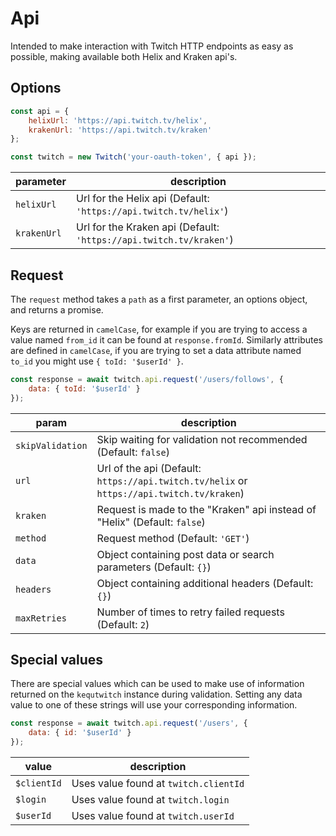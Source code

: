 # Api

Intended to make interaction with Twitch HTTP endpoints as easy as possible, making available both Helix and Kraken api's.

## Options

```javascript
const api = {
    helixUrl: 'https://api.twitch.tv/helix',
    krakenUrl: 'https://api.twitch.tv/kraken'
};

const twitch = new Twitch('your-oauth-token', { api });
```

| parameter | description |
| - | - |
| `helixUrl` | Url for the Helix api (Default: `'https://api.twitch.tv/helix'`) |
| `krakenUrl` | Url for the Kraken api (Default: `'https://api.twitch.tv/kraken'`) |

## Request

The `request` method takes a `path` as a first parameter, an options object, and returns a promise.

Keys are returned in `camelCase`, for example if you are trying to access a value named `from_id` it can be found at `response.fromId`. Similarly attributes are defined in `camelCase`, if you are trying to set a data attribute named `to_id` you might use `{ toId: '$userId' }`.

```javascript
const response = await twitch.api.request('/users/follows', {
    data: { toId: '$userId' }
});
```

| param | description |
| - | - |
| `skipValidation` | Skip waiting for validation not recommended (Default: `false`) |
| `url` | Url of the api (Default: ``https://api.twitch.tv/helix`` or ``https://api.twitch.tv/kraken``) |
| `kraken` | Request is made to the "Kraken" api instead of "Helix" (Default: `false`) |
| `method` | Request method (Default: `'GET'`) |
| `data` | Object containing post data or search parameters (Default: `{}`) |
| `headers` | Object containing additional headers (Default: `{}`) |
| `maxRetries` | Number of times to retry failed requests (Default: `2`) |

## Special values

There are special values which can be used to make use of information returned on the `kequtwitch` instance during validation. Setting any data value to one of these strings will use your corresponding information.

```javascript
const response = await twitch.api.request('/users', {
    data: { id: '$userId' }
});
```

| value | description |
| - | - |
| `$clientId` | Uses value found at `twitch.clientId` |
| `$login` | Uses value found at `twitch.login` |
| `$userId` | Uses value found at `twitch.userId` |
